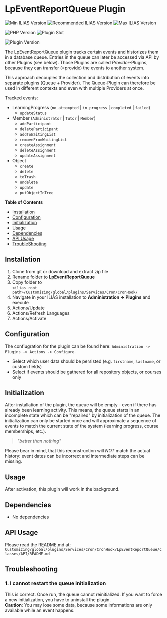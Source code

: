 # LpEventReportQueue Plugin

![Min ILIAS Version](https://img.shields.io/badge/Min_ILIAS-6.x-orange)
![Recommended ILIAS Version](https://img.shields.io/badge/Recommended_ILIAS-7.x-yellowgreen)
![Max ILIAS Version](https://img.shields.io/badge/Max_ILIAS-7.x-orange)

![PHP Version](https://img.shields.io/badge/PHP-%3E%3D7.2-blue)
![Plugin Slot](https://img.shields.io/badge/Slot-CronHook-blue)

![Plugin Version](https://img.shields.io/badge/plugin_version-6.0.0-blue)

The LpEventReportQueue plugin tracks certain events and historizes them in a database queue. Entries in the queue can later be accessed via API by other Plugins (see below).
Those Plugins are called _Provider_-Plugins, because they can transfer (=provide) the events to another system.

This approach decouples the collection and distribution of events into separate plugins (Queue + Provider). The Queue-Plugin can therefore be used in different contexts and even with multiple Providers at once.

Tracked events:

* LearningProgress (`no_attempted` | `in_progress` | `completed` | `failed`)
  * `updateStatus`
* Member (`Administrator` | `Tutor` | `Member`)
  * `addParticipant`
  * `deleteParticipant`
  * `addToWaitingList`
  * `removeFromWaitingList`
  * `createAssignment`
  * `deleteAssignment`
  * `updateAssignment`
* Object
  * `create`
  * `delete`
  * `toTrash`
  * `undelete`
  * `update`
  * `putObjectInTree`

**Table of Contents**

* [Installation](#installation)
* [Configuration](#configuration)
* [Initialization](#initialization)
* [Usage](#usage)
* [Dependencies](#dependencies)
* [API Usage](#api-usage)
* [TroubleShooting](#troubleshooting)

## Installation

1. Clone from git or download and extract zip file
2. Rename folder to <b>LpEventReportQueue</b>
3. Copy folder to <br/>```<ilias root path>/Customizing/global/plugins/Services/Cron/CronHook/```
4. Navigate in your ILIAS installation to <b>Administration -> Plugins</b> and execute
  1. Actions/Update
  2. Actions/Refresh Languages
  3. Actions/Activate

## Configuration

The confiugration for the plugin can be found here: ```Administration -> Plugins -> Actions -> Configure```.

  * Select which user data should be persisted (e.g. `firstname`, `lastname`, or custom fields)
  * Select if events should be gathered for all repository objects, or courses only

## Initialization

After installation of the plugin, the queue will be empty - even if there has already been learning activity.
This means, the queue starts in an incomplete state which can be "repaired" by initialization of the queue.
The initialization can only be started once and will approximate a sequence of events to match the current state of the system (learning progress, course memberships, etc.).

> _"better than nothing"_

Please bear in mind, that this reconstruction will *NOT* match the actual history: event dates can be incorrect and intermediate steps can be missing.

## Usage

After activation, this plugin will work in the background.

## Dependencies

- No dependencies

## API Usage

Please read the README.md at:
```Customizing/global/plugins/Services/Cron/CronHook/LpEventReportQueue/classes/API/README.md```

## Troubleshooting

### 1. I cannot restart the queue initialization

This is correct. Once run, the queue cannot reinitialized. If you want to 
force a new initialization, you have to uninstall the plugin.<br/>
**Caution**: You may lose some data, because some informations are only 
available while an event happens.

